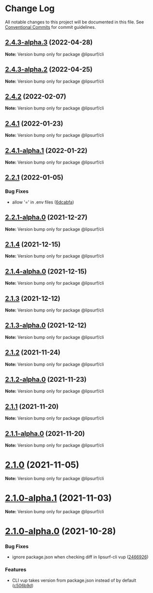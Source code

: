 # Change Log

All notable changes to this project will be documented in this file.
See [Conventional Commits](https://conventionalcommits.org) for commit guidelines.

## [2.4.3-alpha.3](https://github.com/LipSurf/cli/compare/@lipsurf/cli@2.4.3-alpha.2...@lipsurf/cli@2.4.3-alpha.3) (2022-04-28)

**Note:** Version bump only for package @lipsurf/cli





## [2.4.3-alpha.2](https://github.com/LipSurf/cli/compare/@lipsurf/cli@2.4.3-alpha.1...@lipsurf/cli@2.4.3-alpha.2) (2022-04-25)

**Note:** Version bump only for package @lipsurf/cli





## [2.4.2](https://github.com/LipSurf/cli/compare/@lipsurf/cli@2.4.2-alpha.0...@lipsurf/cli@2.4.2) (2022-02-07)

**Note:** Version bump only for package @lipsurf/cli





## [2.4.1](https://github.com/LipSurf/cli/compare/@lipsurf/cli@2.4.1-alpha.1...@lipsurf/cli@2.4.1) (2022-01-23)

**Note:** Version bump only for package @lipsurf/cli





## [2.4.1-alpha.1](https://github.com/LipSurf/cli/compare/@lipsurf/cli@2.4.1-alpha.0...@lipsurf/cli@2.4.1-alpha.1) (2022-01-22)

**Note:** Version bump only for package @lipsurf/cli





## [2.2.1](https://github.com/LipSurf/cli/compare/@lipsurf/cli@2.2.1-alpha.0...@lipsurf/cli@2.2.1) (2022-01-05)


### Bug Fixes

* allow '=' in .env files ([6dcabfa](https://github.com/LipSurf/cli/commit/6dcabfa89fae4d0c1d1b1583f7ee51fe49ab1e65))





## [2.2.1-alpha.0](https://github.com/LipSurf/cli/compare/@lipsurf/cli@2.2.0...@lipsurf/cli@2.2.1-alpha.0) (2021-12-27)

**Note:** Version bump only for package @lipsurf/cli





## [2.1.4](https://github.com/LipSurf/cli/compare/@lipsurf/cli@2.1.4-alpha.0...@lipsurf/cli@2.1.4) (2021-12-15)

**Note:** Version bump only for package @lipsurf/cli





## [2.1.4-alpha.0](https://github.com/LipSurf/cli/compare/@lipsurf/cli@2.1.3...@lipsurf/cli@2.1.4-alpha.0) (2021-12-15)

**Note:** Version bump only for package @lipsurf/cli





## [2.1.3](https://github.com/LipSurf/cli/compare/@lipsurf/cli@2.1.3-alpha.0...@lipsurf/cli@2.1.3) (2021-12-12)

**Note:** Version bump only for package @lipsurf/cli





## [2.1.3-alpha.0](https://github.com/LipSurf/cli/compare/@lipsurf/cli@2.1.2...@lipsurf/cli@2.1.3-alpha.0) (2021-12-12)

**Note:** Version bump only for package @lipsurf/cli





## [2.1.2](https://github.com/LipSurf/cli/compare/@lipsurf/cli@2.1.2-alpha.0...@lipsurf/cli@2.1.2) (2021-11-24)

**Note:** Version bump only for package @lipsurf/cli





## [2.1.2-alpha.0](https://github.com/LipSurf/cli/compare/@lipsurf/cli@2.1.1...@lipsurf/cli@2.1.2-alpha.0) (2021-11-23)

**Note:** Version bump only for package @lipsurf/cli





## [2.1.1](https://github.com/LipSurf/cli/compare/@lipsurf/cli@2.1.1-alpha.0...@lipsurf/cli@2.1.1) (2021-11-20)

**Note:** Version bump only for package @lipsurf/cli





## [2.1.1-alpha.0](https://github.com/LipSurf/cli/compare/@lipsurf/cli@2.1.0...@lipsurf/cli@2.1.1-alpha.0) (2021-11-20)

**Note:** Version bump only for package @lipsurf/cli





# [2.1.0](https://github.com/LipSurf/cli/compare/@lipsurf/cli@2.1.0-alpha.1...@lipsurf/cli@2.1.0) (2021-11-05)

**Note:** Version bump only for package @lipsurf/cli





# [2.1.0-alpha.1](https://github.com/LipSurf/cli/compare/@lipsurf/cli@2.1.0-alpha.0...@lipsurf/cli@2.1.0-alpha.1) (2021-11-03)

**Note:** Version bump only for package @lipsurf/cli





# [2.1.0-alpha.0](https://github.com/LipSurf/cli/compare/@lipsurf/cli@2.0.0...@lipsurf/cli@2.1.0-alpha.0) (2021-10-28)


### Bug Fixes

* ignore package.json when checking diff in lipsurf-cli vup ([2466926](https://github.com/LipSurf/cli/commit/2466926f44c6cec27193534055f4ef662a0f41b8))


### Features

* CLI vup takes version from package.json instead of by default ([c506b9d](https://github.com/LipSurf/cli/commit/c506b9d3552d0886c6473b3e0ceb08c263373ced))
